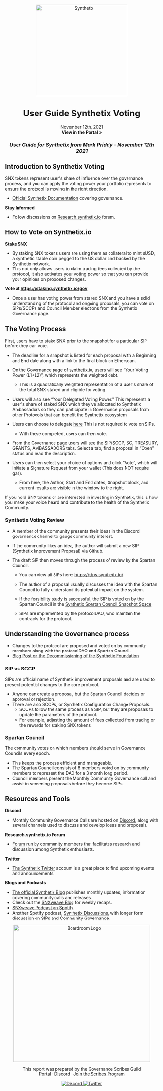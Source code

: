 
<p align="center">
  <a href="http://app.boardroom.info/BanklessDAO">
    <img src="https://cryptologos.cc/logos/synthetix-network-token-snx-logo.png" alt="Synthetix" width="300" />
  </a>
  <h1 align="center">User Guide Synthetix Voting</h1>
  <p align="center">
    November 12th, 2021
  <br />
  <a href="http://app.boardroom.info/BanklessDAO"><strong>View in the Portal »</strong></a>
  <br />
  </p>
</p>

### <p align="center"> *User Guide for Synthetix from Mark Priddy - November 12th 2021*
  
## Introduction to Synthetix Voting
SNX tokens represent user's share of influence over the governance process, and you can apply the voting power your portfolio represents to ensure the protocol is moving in the right direction.
  - [Official Synthetix Documentation](https://docs.synthetix.io/governance/) covering governance.
 
**Stay Informed**
  - Follow discussions on [Research.synthetix.io](https://research.synthetix.io/) forum.
	
## How to Vote on Synthetix.io
 

**Stake SNX**
  - By staking SNX tokens users are using them as collateral to mint sUSD, a synthetic stable coin pegged to the US dollar and backed by the Synthetix network.
  - This not only allows users to claim trading fees collected by the protocol, it also activates your voting power so that you can provide your opinions on proposed changes. 

**Vote at https://staking.synthetix.io/gov**
  - Once a user has voting power from staked SNX and you have a solid understanding of the protocol and ongoing proposals, you can vote on SIPs/SCCPs and Council Member elections from the Synthetix Governance page.


## The Voting Process

First, users have to stake SNX prior to the snapshot for a particular SIP before they can vote. 
  - The deadline for a snapshot is listed for each proposal with a Beginning and End date along with a link to the final block on Etherscan.
  - On the Governance page of [synthetix.io](https://synthetix.io/), users will see “Your Voting Power (L1+L2)”, which represents the weighted debt. 
    - This is a quadratically weighted representation of a user's share of the total SNX staked and eligible for voting. 
  
  - Users will also see “Your Delegated Voting Power." This represents a user's share of staked SNX which they've allocated to Synthetix Ambassadors so they can participate in Governance proposals from other Protocols that can benefit the Synthetix ecosystem. 
  - Users can choose to delegate [here](https://synthetixembassy.io/delegate) This is not required to vote on SIPs.
    - With these completed, users can then vote. 
  
  - From the Governance page users will see the SIP/SCCP, SC, TREASURY, GRANTS, AMBASSADORS tabs. Select a tab, find a proposal in “Open” status and read the description. 
  - Users can then select your choice of options and click “Vote”, which will initiate a Signature Request from your wallet (This does NOT require gas). 
    - From here, the Author, Start and End dates, Snapshot block, and current results are visible in the window to the right.

If you hold SNX tokens or are interested in investing in Synthetix, this is how you make your voice heard and contribute to the health of the Synthetix Community.  

 
### Synthetix Voting Review

- A member of the community presents their ideas in the Discord governance channel to gauge community interest.

- If the community likes an idea, the author will submit a new SIP (Synthetix Improvement Proposal) via Github. 

- The draft SIP then moves through the process of review by the Spartan Council. 
  - You can view all SIPs here: https://sips.synthetix.io/

  - The author of a proposal usually discusses the idea with the Spartan Council to fully understand its potential impact on the system.

  - If the feasibility study is successful, the SIP is voted on by the Spartan Council in the [Synthetix Spartan Council Snapshot Space](https://snapshot.org/#/spartancouncil.eth)

  - SIPs are implemented by the protocolDAO, who maintain the contracts for the protocol.

## Understanding the Governance process

  
- Changes to the protocol are proposed and voted on by community members along with the protocolDAO and Spartan Council. 
- [Blog Post on the Decommissioning of the Synthetix Foundation](https://blog.synthetix.io/synthetix-foundation-decommissioned/)
  
  
### SIP vs SCCP
  
SIPs are official name of Synthetix improvement proposals and are used to present potential changes to the core protocol. 
- Anyone can create a proposal, but the Spartan Council decides on approval or rejection. 
- There are also SCCPs, or Synthetix Configuration Change Proposals. 
  - SCCPs follow the same process as a SIP, but they are proposals to update the parameters of the protocol. 
  - For example, adjusting the amount of fees collected from trading or the rewards for staking SNX tokens.

### Spartan Council

The community votes on which members should serve in Governance Councils every epoch.
  - This keeps the process efficient and manageable. 
  - The Spartan Council consists of 8 members voted on by community members to represent the DAO for a 3 month long period. 
  - Council members present the Monthly Community Governance call and assist in screening proposals before they become SIPs.
 
## Resources and Tools

**Discord**
- Monthly Community Governance Calls are hosted on [Discord](https://discord.com/invite/AEdUHzt), along with several channels used to discuss and develop ideas and proposals.

**Research.synthetix.io Forum**
- [Forum](https://research.synthetix.io/) run by community members that facilitates research and discussion among Synthetix enthusiasts.

**Twitter**
- [The Synthetix Twitter](https://twitter.com/synthetix_io) account is a great place to find upcoming events and announcements.

**Blogs and Podcasts**
- [The official Synthetix Blog](https://blog.synthetix.io/) publishes monthly updates, information covering community calls and releases. 
- Check out the [SNXweave Blog](https://snxweave.medium.com/) for weekly recaps. 
- [SNXweave Podcast on Spotify](https://open.spotify.com/show/5RkXS9nwyfkwQsnt7svavX) 
- Another Spotify podcast, [Synthetix Discussions](https://open.spotify.com/show/3ucEqjfVDzJ8wSyVxheTPA), with longer form discussion on SIPs and Community Governance.
  
 <p align="center">
  <a href="http://app.boardroom.info/">
    <img src="https://i.ibb.co/PFcchnQ/boardroom.png" alt="Boardroom Logo" width="450" />
  </a>
</p>

<p align="center">
	This report was prepared by the Governance Scribes Guild
  <br />
  <a href="http://boardroom.info/">Portal</a>
  ·
  <a href="https://discord.com/invite/tgrTFg9">Discord</a>
  ·
  <a href="https://boardroom.mirror.xyz/JHrN8nVy_J4C7Xzj37zoyPANg0ZnNszhWy9YOZHC0lM">Join the Scribes Program</a>
</p>

<p align="center">
  <a href="https://discord.gg/CEZ8WfuK8s">
    <img src="https://img.shields.io/badge/Discord-Join-7289da?style=for-the-badge&logo=discord&logoColor=white" alt="Discord" />
  </a>
  <a href="https://twitter.com/boardroom_info">
    <img src="https://img.shields.io/badge/Twitter-Follow-1da1f2?style=for-the-badge&logo=twitter&logoColor=white" alt="Twitter" />
  </a>
</p>


